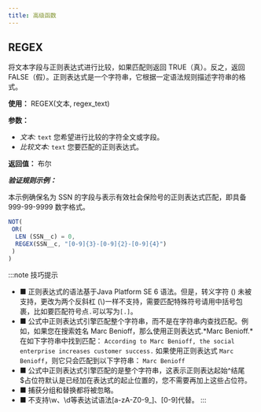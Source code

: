 ```yaml
---
title: 高级函数
---
```


## REGEX

将文本字段与正则表达式进行比较，如果匹配则返回 TRUE（真）。反之，返回 FALSE（假）。正则表达式是一个字符串，它根据一定语法规则描述字符串的格式。

**使用：** REGEX(文本, regex_text)

**参数：**

- *文本:* `text`
您希望进行比较的字符全文或字段。
- *比较文本:* `text`
您要匹配的正则表达式。

**返回值：** 布尔

***验证规则示例：***

本示例确保名为 SSN 的字段与表示有效社会保险号的正则表达式匹配，即具备 999-99-9999 数字格式。

```js
NOT(
 OR(
  LEN (SSN__c) = 0,
  REGEX(SSN__c, "[0-9]{3}-[0-9]{2}-[0-9]{4}")
 )
)
```

:::note 技巧提示

- ■ 正则表达式的语法基于Java Platform SE 6 语法。但是，转义字符 (\) 未被支持，更改为两个反斜杠 (\\)一样不支持，需要匹配特殊符号请用中括号包裹，比如要匹配符号点`.`可以写为`[.]`。
- ■ 公式中正则表达式引擎匹配整个字符串，而不是在字符串内查找匹配。例如，如果您在搜索姓名 Marc Benioff，那么使用正则表达式.*Marc Benioff.*在如下字符串中找到匹配：
`According to Marc Benioff, the social enterprise increases customer success.`
如果使用正则表达式 `Marc Benioff`，则它只会匹配到以下字符串：
`Marc Benioff`
- ■ 公式中正则表达式引擎匹配的是整个字符串，这表示正则表达起始^结尾$占位符默认是已经加在表达式的起止位置的，您不需要再加上这些占位符。
- ■ 捕获分组和替换都将被忽略。
- ■ 不支持\w、\d等表达试语法[a-zA-Z0-9_]、[0-9]代替。
:::
